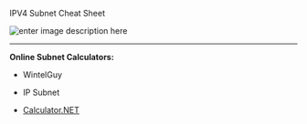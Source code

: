 IPV4 Subnet Cheat Sheet

![enter image description here](https://i1.wp.com/www.icttoolbox.nl/wp-content/uploads/2018/03/SubMask.jpg?w=467&ssl=1)

---
**Online Subnet Calculators:**


 - WintelGuy 

 - IP Subnet

 - [Calculator.NET](https://www.calculator.net/ip-subnet-calculator.html)

<!--stackedit_data:
eyJoaXN0b3J5IjpbNDg2NTEzNTIsLTM5OTkzOTA1NCwxNzc2NT
EyODIsMTEwMDkzMDIwNF19
-->